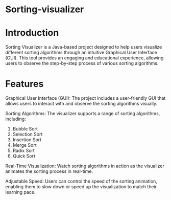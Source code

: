 # Sorting-visualizer

# Introduction
Sorting Visualizer is a Java-based project designed to help users visualize different sorting algorithms through an intuitive Graphical User Interface (GUI). This tool provides an engaging and educational experience, allowing users to observe the step-by-step process of various sorting algorithms.

# Features
Graphical User Interface (GUI): The project includes a user-friendly GUI that allows users to interact with and observe the sorting algorithms visually.

Sorting Algorithms: The visualizer supports a range of sorting algorithms, including:
1. Bubble Sort
2. Selection Sort
3. Insertion Sort
4. Merge Sort
5. Radix Sort
6. Quick Sort

Real-Time Visualization: Watch sorting algorithms in action as the visualizer animates the sorting process in real-time.

Adjustable Speed: Users can control the speed of the sorting animation, enabling them to slow down or speed up the visualization to match their learning pace.







